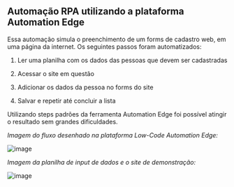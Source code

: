 ## Automação RPA utilizando a plataforma Automation Edge ##

Essa automação simula o preenchimento de um forms de cadastro web, em uma página da internet. Os seguintes passos foram automatizados:

  1. Ler uma planilha com os dados das pessoas que devem ser cadastradas

  2. Acessar o site em questão

  3. Adicionar os dados da pessoa no forms do site

  4. Salvar e repetir até concluir a lista

Utilizando steps padrões da ferramenta Automation Edge foi possível atingir o resultado sem grandes dificuldades. 

*Imagem do fluxo desenhado na plataforma Low-Code Automation Edge:*

![image](https://github.com/nickoboco/rpa-ae-demo-site/assets/114833549/7ddc76cf-c7b7-45d2-a936-f1f27910afa7)

*Imagem da planilha de input de dados e o site de demonstração:*

![image](https://github.com/nickoboco/rpa-ae-demo-site/assets/114833549/1666a70b-ec54-4d76-aab5-6a817248ab4f)
